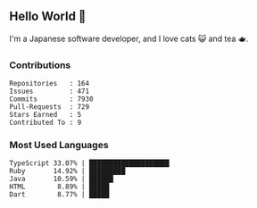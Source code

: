 ## Hello World 👋

I'm a Japanese software developer, and I love cats 😺 and tea 🫖.

### Contributions

    Repositories   : 164
    Issues         : 471
    Commits        : 7930
    Pull-Requests  : 729
    Stars Earned   : 5
    Contributed To : 9

### Most Used Languages

    TypeScript 33.07% | ████████████████████
    Ruby       14.92% | █████████
    Java       10.59% | ██████
    HTML        8.89% | █████
    Dart        8.77% | █████

